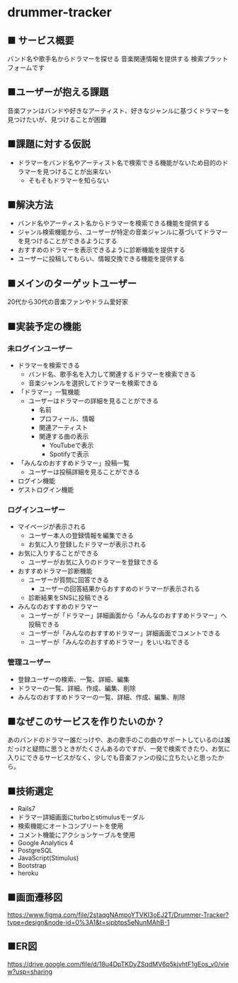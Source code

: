 # drummer-tracker

## ■ サービス概要
バンド名や歌手名からドラマーを探せる
音楽関連情報を提供する
検索プラットフォームです

## ■ユーザーが抱える課題
音楽ファンはバンドや好きなアーティスト、好きなジャンルに基づくドラマーを見つけたいが、見つけることが困難

## ■課題に対する仮説
- ドラマーをバンド名やアーティスト名で検索できる機能がないため目的のドラマーを見つけることが出来ない
  - そもそもドラマーを知らない

## ■解決方法
- バンド名やアーティスト名からドラマーを検索できる機能を提供する
- ジャンル検索機能から、ユーザーが特定の音楽ジャンルに基づいてドラマーを見つけることができるようにする
- おすすめのドラマーを表示できるように診断機能を提供する
- ユーザーに投稿してもらい、情報交換できる機能を提供する

## ■メインのターゲットユーザー
20代から30代の音楽ファンやドラム愛好家

## ■実装予定の機能
### 未ログインユーザー
  - ドラマーを検索できる
    - バンド名、歌手名を入力して関連するドラマーを検索できる
    - 音楽ジャンルを選択してドラマーを検索できる
  - 「ドラマー」一覧機能
    - ユーザーはドラマーの詳細を見ることができる
      - 名前
      - プロフィール、情報
      - 関連アーティスト
      - 関連する曲の表示
        - YouTubeで表示
        - Spotifyで表示
  - 「みんなのおすすめドラマー」投稿一覧
    - ユーザーは投稿詳細を見ることができる
  - ログイン機能
  - ゲストログイン機能

### ログインユーザー
  - マイページが表示される
    - ユーザー本人の登録情報を編集できる
    - お気に入り登録したドラマーが表示される
  - お気に入りすることができる
    - ユーザーがお気に入りのドラマーを登録できる
  - おすすめドラマー診断機能
    - ユーザーが質問に回答できる
      - ユーザーの回答結果からおすすめのドラマーが表示される
    - 診断結果をSNSに投稿できる
  - みんなのおすすめのドラマー
    - ユーザーが「ドラマー」詳細画面から「みんなのおすすめドラマー」へ投稿できる
    - ユーザーが「みんなのおすすめドラマー」詳細画面でコメントできる
    - ユーザーが「みんなのおすすめドラマー」をいいねできる
    
### 管理ユーザー
  - 登録ユーザーの検索、一覧、詳細、編集
  - ドラマーの一覧、詳細、作成、編集、削除
  - みんなのおすすめドラマーの一覧、詳細、作成、編集、削除
  
## ■なぜこのサービスを作りたいのか？
あのバンドのドラマー誰だっけや、あの歌手のこの曲のサポートしているのは誰だっけと疑問に思うときがたくさんあるのですが、一発で検索できたり、お気に入りにできるサービスがなく、少しでも音楽ファンの役に立ちたいと思ったから。

## ■技術選定
- Rails7
- ドラマー詳細画面にturboとstimulusモーダル
- 検索機能にオートコンプリートを使用
- コメント機能にアクションケーブルを使用
- Google Analytics 4
- PostgreSQL
- JavaScript(Stimulus)
- Bootstrap
- heroku

## ■画面遷移図
https://www.figma.com/file/2staqgNAmpoYTVKI3oEJ2T/Drummer-Tracker?type=design&node-id=0%3A1&t=sjpbtps5eNunMAhB-1

## ■ER図
https://drive.google.com/file/d/18u4DpTKDyZSqdMV6p5kjvhtF1gEos_v0/view?usp=sharing
